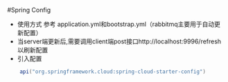 #Spring Config
- 使用方式 参考 application.yml和bootstrap.yml（rabbitmq主要用于自动更新配置）
- 当server端更新后,需要调用client端post接口http://localhost:9996/refresh以刷新配置
- 引入配置
```groovy
    api("org.springframework.cloud:spring-cloud-starter-config")
```
